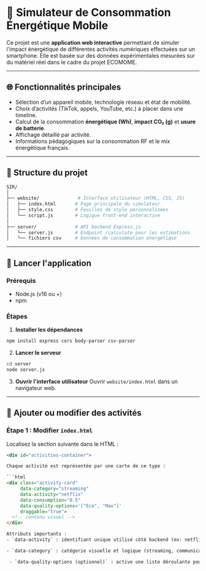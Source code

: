 # 📱 Simulateur de Consommation Énergétique Mobile

Ce projet est une **application web interactive** permettant de simuler l'impact énergétique de différentes activités numériques effectuées sur un smartphone. Elle est basée sur des données expérimentales mesurées sur du matériel réel dans le cadre du projet ECOMOME.

---

## 🌐 Fonctionnalités principales

- Sélection d’un appareil mobile, technologie réseau et état de mobilité.
- Choix d’activités (TikTok, appels, YouTube, etc.) à placer dans une timeline.
- Calcul de la consommation **énergétique (Wh)**, **impact CO₂ (g)** et **usure de batterie**.
- Affichage détaillé par activité.
- Informations pédagogiques sur la consommation RF et le mix énergétique français.

---

## 🧱 Structure du projet

```bash
SIR/
│
├── website/              # Interface utilisateur (HTML, CSS, JS)
│   ├── index.html       # Page principale du simulateur
│   ├── style.css        # Feuilles de style personnalisées
│   └── script.js        # Logique front-end interactive
│
├── server/              # API backend Express.js
│   └── server.js        # Endpoint /calculate pour les estimations
│   └── fichiers csv     # Données de consommation énergétique
```

---

## 🚀 Lancer l'application

### Prérequis
- Node.js (v16 ou +)
- npm

### Étapes

1. **Installer les dépendances**
```bash
npm install express cors body-parser csv-parser
```

2. **Lancer le serveur**
```bash
cd server
node server.js
```

3. **Ouvrir l'interface utilisateur**
Ouvrir `website/index.html` dans un navigateur web.

---

## 🔧 Ajouter ou modifier des activités

### Étape 1 : Modifier `index.html`

Localisez la section suivante dans le HTML :

```html
<div id="activities-container">

Chaque activité est représentée par une carte de ce type :

```html
<div class="activity-card"
     data-category="streaming"
     data-activity="netflix"
     data-consumption="0.5"
     data-quality-options='["Eco", "Max"]'
     draggable="true">
  <!-- contenu visuel -->
</div>

Attributs importants :
- `data-activity` : identifiant unique utilisé côté backend (ex: netflix, call, etc.).

- `data-category` : catégorie visuelle et logique (streaming, communication, short-video, visio, autres) — elle définit la couleur.

 - `data-quality-options (optionnel)` : active une liste déroulante pour les qualités vidéo ou audio.